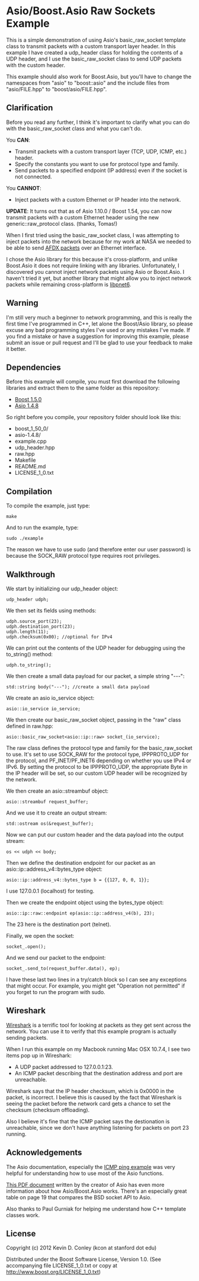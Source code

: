 Asio/Boost.Asio Raw Sockets Example
=======================

This is a simple demonstration of using Asio's basic_raw_socket template class to transmit packets with a custom transport layer header. In this example I have created a udp_header class for holding the contents of a UDP header, and I use the basic_raw_socket class to send UDP packets with the custom header.

This example should also work for Boost.Asio, but you'll have to change the namespaces from "asio" to "boost::asio" and the include files from "asio/FILE.hpp" to "boost/asio/FILE.hpp".

Clarification
-------------

Before you read any further, I think it's important to clarify what you can do with the basic_raw_socket class and what you can't do.

You __CAN__:
* Transmit packets with a custom transport layer (TCP, UDP, ICMP, etc.) header.
* Specify the constants you want to use for protocol type and family. 
* Send packets to a specified endpoint (IP address) even if the socket is not connected.

You __CANNOT__:
* Inject packets with a custom Ethernet or IP header into the network.

__UPDATE__: It turns out that as of Asio 1.10.0 / Boost 1.54, you can now transmit packets with a custom Ethernet header using the new generic::raw_protocol class. (thanks, Tomas!)

When I first tried using the basic_raw_socket class, I was attempting to inject packets into the network because for my work at NASA we needed to be able to send [AFDX packets](http://en.wikipedia.org/wiki/Avionics_Full-Duplex_Switched_Ethernet) over an Ethernet interface. 

I chose the Asio library for this because it's cross-platform, and unlike Boost.Asio it does not require linking with any libraries. Unfortunately, I discovered you cannot inject network packets using Asio or Boost.Asio. I haven't tried it yet, but another library that might allow you to inject network packets while remaining cross-platform is [libpnet6](http://pnet6.sourceforge.net/).

Warning
-------

I'm still very much a beginner to network programming, and this is really the first time I've programmed in C++, let alone the Boost/Asio library, so please excuse any bad programming styles I've used or any mistakes I've made. If you find a mistake or have a suggestion for improving this example, please submit an issue or pull request and I'll be glad to use your feedback to make it better. 

Dependencies
------------

Before this example will compile, you must first download the following libraries and extract them to the same folder as this repository:

* [Boost 1.5.0](http://www.boost.org/)
* [Asio 1.4.8](http://think-async.com/)

So right before you compile, your repository folder should look like this:

* boost_1_50_0/
* asio-1.4.8/
* example.cpp
* udp_header.hpp
* raw.hpp
* Makefile
* README.md
* LICENSE_1_0.txt

Compilation
-----------

To compile the example, just type:

	make

And to run the example, type:

	sudo ./example

The reason we have to use sudo (and therefore enter our user password) is because the SOCK_RAW protocol type requires root privileges.

Walkthrough
-----------

We start by initializing our udp_header object:

	udp_header udph;

We then set its fields using methods:
	
	udph.source_port(23);
	udph.destination_port(23);
	udph.length(11);
	udph.checksum(0x00); //optional for IPv4 

We can print out the contents of the UDP header for debugging using the to_string() method:
	
	udph.to_string();

We then create a small data payload for our packet, a simple string "---":

	std::string body("---"); //create a small data payload

We create an asio io_service object:

	asio::io_service io_service;

We then create our basic_raw_socket object, passing in the "raw" class defined in raw.hpp:

	asio::basic_raw_socket<asio::ip::raw> socket_(io_service);

The raw class defines the protocol type and family for the basic_raw_socket to use. It's set to use SOCK_RAW for the protocol type, IPPPROTO_UDP for the protocol, and PF_INET/PF_INET6 depending on whether you use IPv4 or IPv6. By setting the protocol to be IPPPROTO_UDP, the appropriate Byte in the IP header will be set, so our custom UDP header will be recognized by the network.

We then create an asio::streambuf object:

	asio::streambuf request_buffer;

And we use it to create an output stream:

	std::ostream os(&request_buffer);

Now we can put our custom header and the data payload into the output stream:

	os << udph << body;

Then we define the destination endpoint for our packet as an asio::ip::address_v4::bytes_type object:

	asio::ip::address_v4::bytes_type b = {{127, 0, 0, 1}};

I use 127.0.0.1 (localhost) for testing.

Then we create the endpoint object using the bytes_type object:
	
	asio::ip::raw::endpoint ep(asio::ip::address_v4(b), 23);

The 23 here is the destination port (telnet).

Finally, we open the socket:

	socket_.open();

And we send our packet to the endpoint:

	socket_.send_to(request_buffer.data(), ep);

I have these last two lines in a try/catch block so I can see any exceptions that might occur. For example, you might get "Operation not permitted" if you forget to run the program with sudo.

Wireshark
---------

[Wireshark](http://www.wireshark.org/download.html) is a terrific tool for looking at packets as they get sent across the network. You can use it to verify that this example program is actually sending packets.

When I run this example on my Macbook running Mac OSX 10.7.4, I see two items pop up in Wireshark:

* A UDP packet addressed to 127.0.0.1:23.
* An ICMP packet describing that the destination address and port are unreachable.

Wireshark says that the IP header checksum, which is 0x0000 in the packet, is incorrect. I believe this is caused by the fact that Wireshark is seeing the packet before the network card gets a chance to set the checksum (checksum offloading).

Also I believe it's fine that the ICMP packet says the destionation is unreachable, since we don't have anything listening for packets on port 23 running.

Acknowledgements
----------------

The Asio documentation, especially the [ICMP ping example](http://think-async.com/Asio/asio-1.4.8/doc/asio/examples.html) was very helpful for understanding how to use most of the Asio functions.

[This PDF document](http://boost.cowic.de/rc/pdf/asio_doc.pdf) written by the creator of Asio has even more information about how Asio/Boost.Asio works. There's an especially great table on page 19 that compares the BSD socket API to Asio.

Also thanks to Paul Gurniak for helping me understand how C++ template classes work.

License
-------
Copyright (c) 2012 Kevin D. Conley (kcon at stanford dot edu)

Distributed under the Boost Software License, Version 1.0. (See accompanying file LICENSE_1_0.txt or copy at http://www.boost.org/LICENSE_1_0.txt)
